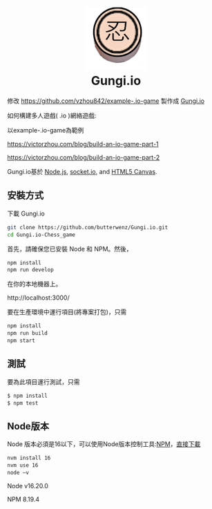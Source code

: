 <h1 align="center">
    <img alt="Gungi.io Game" title="Gungi.io Game" src="https://github.com/butterwenz/Gungi.io/blob/Chess_game/public/assets/w5.png" width="140"> <br />
    Gungi.io
</h1>

修改 https://github.com/vzhou842/example-.io-game 製作成 [Gungi.io](https://github.com/butterwenz/Gungi.io)

如何構建多人遊戲( .io )網絡遊戲:

以example-.io-game為範例

https://victorzhou.com/blog/build-an-io-game-part-1

https://victorzhou.com/blog/build-an-io-game-part-2

Gungi.io基於 [Node.js](https://nodejs.org/), [socket.io](https://socket.io/), and [HTML5 Canvas](https://www.w3schools.com/html/html5_canvas.asp).

## 安裝方式

下載 Gungi.io
```bash
git clone https://github.com/butterwenz/Gungi.io.git
cd Gungi.io-Chess_game
```

首先，請確保您已安裝 Node 和 NPM。然後，
```bash
npm install
npm run develop
```

在你的本地機器上。

http://localhost:3000/

要在生產環境中運行項目(將專案打包)，只需
```bash
npm install
npm run build
npm start
```

## 測試

要為此項目運行測試，只需
```bash
$ npm install
$ npm test
```

## Node版本

Node 版本必須是16以下，可以使用Node版本控制工具:[NPM](https://github.com/coreybutler/nvm-windows/releases)，[直接下載](nvm-setup.exe)

```bash
nvm install 16
nvm use 16
node –v 
```

Node v16.20.0

NPM  8.19.4
